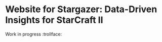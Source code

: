 Website for Stargazer: Data-Driven Insights for StarCraft II
============================================================
Work in progress :trollface:

